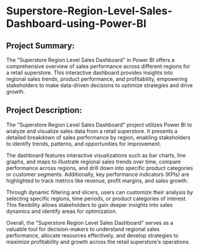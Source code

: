 # Superstore-Region-Level-Sales-Dashboard-using-Power-BI

## Project Summary:
The "Superstore Region Level Sales Dashboard" in Power BI offers a comprehensive overview of sales performance across different regions for a retail superstore. This interactive dashboard provides insights into regional sales trends, product performance, and profitability, empowering stakeholders to make data-driven decisions to optimize strategies and drive growth.

## Project Description:
The "Superstore Region Level Sales Dashboard" project utilizes Power BI to analyze and visualize sales data from a retail superstore. It presents a detailed breakdown of sales performance by region, enabling stakeholders to identify trends, patterns, and opportunities for improvement.

The dashboard features interactive visualizations such as bar charts, line graphs, and maps to illustrate regional sales trends over time, compare performance across regions, and drill down into specific product categories or customer segments. Additionally, key performance indicators (KPIs) are highlighted to track metrics like revenue, profit margins, and sales growth.

Through dynamic filtering and slicers, users can customize their analysis by selecting specific regions, time periods, or product categories of interest. This flexibility allows stakeholders to gain deeper insights into sales dynamics and identify areas for optimization.

Overall, the "Superstore Region Level Sales Dashboard" serves as a valuable tool for decision-makers to understand regional sales performance, allocate resources effectively, and develop strategies to maximize profitability and growth across the retail superstore's operations.
